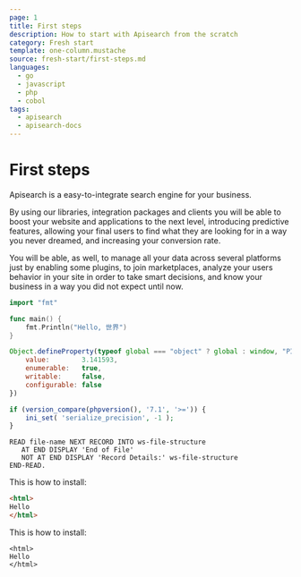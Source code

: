 ```yaml
---
page: 1
title: First steps
description: How to start with Apisearch from the scratch
category: Fresh start
template: one-column.mustache
source: fresh-start/first-steps.md
languages: 
  - go
  - javascript
  - php
  - cobol
tags:
  - apisearch
  - apisearch-docs
---
```


# First steps

Apisearch is a easy-to-integrate search engine for your business.

By using our libraries, integration packages and clients you will be able to
boost your website and applications to the next level, introducing predictive 
features, allowing your final users to find what they are looking for in a way 
you never dreamed, and increasing your conversion rate.

You will be able, as well, to manage all your data across several platforms just
by enabling some plugins, to join marketplaces, analyze your users behavior in 
your site in order to take smart decisions, and know your business in a way you
did not expect until now.

```go
import "fmt"

func main() {
	fmt.Println("Hello, 世界")
}
```

```javascript
Object.defineProperty(typeof global === "object" ? global : window, "PI", {
    value:        3.141593,
    enumerable:   true,
    writable:     false,
    configurable: false
})
```

```php
if (version_compare(phpversion(), '7.1', '>=')) {
    ini_set( 'serialize_precision', -1 );
}
```

```cobol
READ file-name NEXT RECORD INTO ws-file-structure
   AT END DISPLAY 'End of File'
   NOT AT END DISPLAY 'Record Details:' ws-file-structure
END-READ.
```

This is how to install:
```html
<html>
Hello
</html>
```
This is how to install:
```javascript::ignore
<html>
Hello
</html>
```
